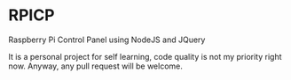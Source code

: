 # RPICP
Raspberry Pi Control Panel using NodeJS and JQuery

It is a personal project for self learning, code quality is not my priority right now. Anyway, any pull request will be welcome.
